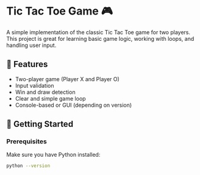 # Tic Tac Toe Game 🎮

A simple implementation of the classic Tic Tac Toe game for two players. This project is great for learning basic game logic, working with loops, and handling user input.

## 🧠 Features

- Two-player game (Player X and Player O)
- Input validation
- Win and draw detection
- Clear and simple game loop
- Console-based or GUI (depending on version)

## 🚀 Getting Started

### Prerequisites

Make sure you have Python installed:

```bash
python --version
